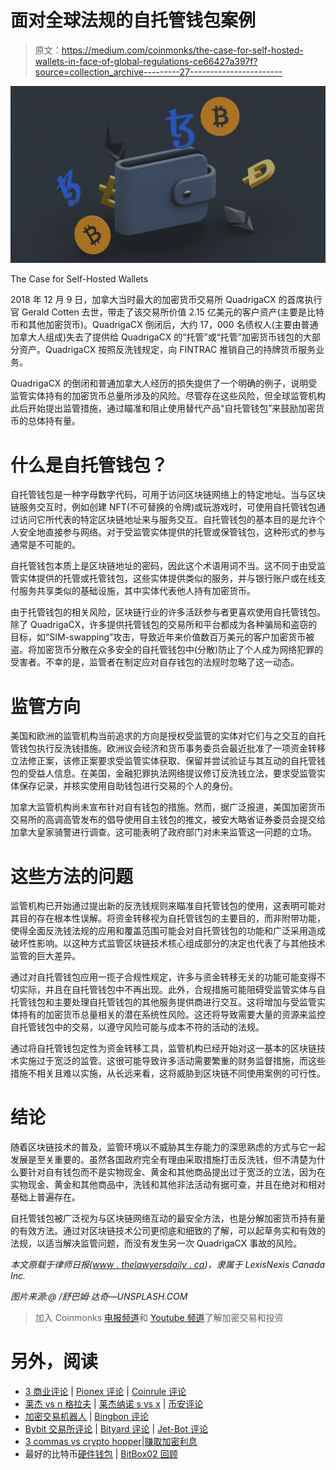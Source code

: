 # 面对全球法规的自托管钱包案例

> 原文：<https://medium.com/coinmonks/the-case-for-self-hosted-wallets-in-face-of-global-regulations-ce66427a397f?source=collection_archive---------27----------------------->

![](img/8d1fcf10b7efe2956b2e67c425cfce1f.png)

The Case for Self-Hosted Wallets

2018 年 12 月 9 日，加拿大当时最大的加密货币交易所 QuadrigaCX 的首席执行官 Gerald Cotten 去世，带走了该交易所价值 2.15 亿美元的客户资产(主要是比特币和其他加密货币)。QuadrigaCX 倒闭后，大约 17，000 名债权人(主要由普通加拿大人组成)失去了提供给 QuadrigaCX 的“托管”或“托管”加密货币钱包的大部分资产。QuadrigaCX 按照反洗钱规定，向 FINTRAC 推销自己的持牌货币服务业务。

QuadrigaCX 的倒闭和普通加拿大人经历的损失提供了一个明确的例子，说明受监管实体持有的加密货币总量所涉及的风险。尽管存在这些风险，但全球监管机构此后开始提出监管措施，通过瞄准和阻止使用替代产品“自托管钱包”来鼓励加密货币的总体持有量。

# 什么是自托管钱包？

自托管钱包是一种字母数字代码，可用于访问区块链网络上的特定地址。当与区块链服务交互时，例如创建 NFT(不可替换的令牌)或玩游戏时，可使用自托管钱包通过访问它所代表的特定区块链地址来与服务交互。自托管钱包的基本目的是允许个人安全地直接参与网络。对于受监管实体提供的托管或保管钱包，这种形式的参与通常是不可能的。

自托管钱包本质上是区块链地址的密码，因此这个术语用词不当。这不同于由受监管实体提供的托管或托管钱包，这些实体提供类似的服务，并与银行账户或在线支付服务共享类似的基础设施，其中实体代表他人持有加密货币。

由于托管钱包的相关风险，区块链行业的许多活跃参与者更喜欢使用自托管钱包。除了 QuadrigaCX，许多提供托管钱包的交易所和平台都成为各种骗局和盗窃的目标，如“SIM-swapping”攻击，导致近年来价值数百万美元的客户加密货币被盗。将加密货币分散在众多安全的自托管钱包中(分散)防止了个人成为网络犯罪的受害者。不幸的是，监管者在制定应对自存钱包的法规时忽略了这一动态。

# 监管方向

美国和欧洲的监管机构当前追求的方向是授权受监管的实体对它们与之交互的自托管钱包执行反洗钱措施。欧洲议会经济和货币事务委员会最近批准了一项资金转移立法修正案，该修正案要求受监管实体获取、保留并尝试验证与其互动的自托管钱包的受益人信息。在美国，金融犯罪执法网络提议修订反洗钱立法，要求受监管实体保存记录，并核实使用自助钱包进行交易的个人的身份。

加拿大监管机构尚未宣布针对自有钱包的措施。然而，据广泛报道，美国加密货币交易所的高调高管发布的倡导使用自主钱包的推文，被安大略省证券委员会提交给加拿大皇家骑警进行调查。这可能表明了政府部门对未来监管这一问题的立场。

# 这些方法的问题

监管机构已开始通过提出新的反洗钱规则来瞄准自托管钱包的使用，这表明可能对其目的存在根本性误解。将资金转移视为自托管钱包的主要目的，而非附带功能，使得全面反洗钱法规的应用和覆盖范围可能会对自托管钱包的功能和广泛采用造成破坏性影响。以这种方式监管区块链技术核心组成部分的决定也代表了与其他技术监管的巨大差异。

通过对自托管钱包应用一揽子合规性规定，许多与资金转移无关的功能可能变得不切实际，并且在自托管钱包中不再出现。此外，合规措施可能阻碍受监管实体与自托管钱包和主要处理自托管钱包的其他服务提供商进行交互。这将增加与受监管实体持有的加密货币总量相关的潜在系统性风险。这还将导致需要大量的资源来监控自托管钱包中的交易，以遵守风险可能与成本不符的活动的法规。

通过将自托管钱包定性为资金转移工具，监管机构已经开始对这一基本的区块链技术实施过于宽泛的监管。这很可能导致许多活动需要繁重的财务监督措施，而这些措施不相关且难以实施，从长远来看，这将威胁到区块链不同使用案例的可行性。

# 结论

随着区块链技术的普及，监管环境以不威胁其生存能力的深思熟虑的方式与它一起发展是至关重要的。虽然各国政府完全有理由采取措施打击反洗钱，但不清楚为什么要针对自有钱包而不是实物现金、黄金和其他商品提出过于宽泛的立法，因为在实物现金、黄金和其他商品中，洗钱和其他非法活动有据可查，并且在绝对和相对基础上普遍存在。

自托管钱包被广泛视为与区块链网络互动的最安全方法，也是分解加密货币持有量的有效方法。通过对区块链技术公司更彻底和细致的了解，可以起草务实和有效的法规，以适当解决监管问题，而没有发生另一次 QuadrigaCX 事故的风险。

*本文原载于律师日报(*[*www . thelawyersdaily . ca*](https://www.thelawyersdaily.ca/articles/37392/the-case-for-self-hosted-wallets-in-face-of-global-regulations)*)，隶属于 LexisNexis Canada Inc.*

*图片来源:@ /舒巴姆·达奇—UNSPLASH.COM*

> 加入 Coinmonks [电报频道](https://t.me/coincodecap)和 [Youtube 频道](https://www.youtube.com/c/coinmonks/videos)了解加密交易和投资

# 另外，阅读

*   [3 商业评论](/coinmonks/3commas-review-an-excellent-crypto-trading-bot-2020-1313a58bec92) | [Pionex 评论](https://coincodecap.com/pionex-review-exchange-with-crypto-trading-bot) | [Coinrule 评论](/coinmonks/coinrule-review-2021-a-beginner-friendly-crypto-trading-bot-daf0504848ba)
*   [莱杰 vs n 格拉夫](/coinmonks/ledger-vs-ngrave-zero-7e40f0c1d694) | [莱杰纳诺 s vs x](/coinmonks/ledger-nano-s-vs-x-battery-hardware-price-storage-59a6663fe3b0) | [币安评论](/coinmonks/binance-review-ee10d3bf3b6e)
*   [加密交易机器人](/coinmonks/crypto-trading-bot-c2ffce8acb2a) | [Bingbon 评论](https://coincodecap.com/bingbon-review)
*   [Bybit 交易所评论](/coinmonks/bybit-exchange-review-dbd570019b71) | [Bityard 评论](https://coincodecap.com/bityard-reivew) | [Jet-Bot 评论](https://coincodecap.com/jet-bot-review)
*   [3 commas vs crypto hopper](/coinmonks/3commas-vs-pionex-vs-cryptohopper-best-crypto-bot-6a98d2baa203)|[赚取加密利息](/coinmonks/earn-crypto-interest-b10b810fdda3)
*   最好的比特币[硬件钱包](/coinmonks/hardware-wallets-dfa1211730c6) | [BitBox02 回顾](/coinmonks/bitbox02-review-your-swiss-bitcoin-hardware-wallet-c36c88fff29)